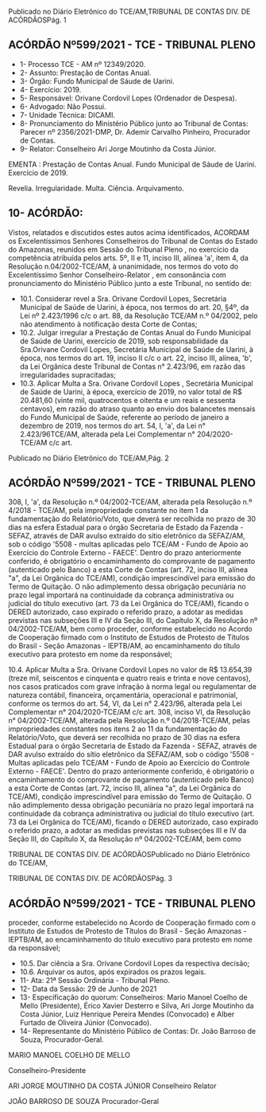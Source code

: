 Publicado  no  Diário  Eletrônico do TCE/AM,TRIBUNAL DE CONTAS DIV. DE ACÓRDÃOSPág. 1

## ACÓRDÃO Nº599/2021 - TCE - TRIBUNAL PLENO

- 1- Processo TCE - AM nº 12349/2020.
- 2- Assunto: Prestação de Contas Anual.
- 3- Órgão: Fundo Municipal de Sáude de Uarini.
- 4- Exercício: 2019.
- 5- Responsável: Orivane Cordovil Lopes (Ordenador de Despesa).
- 6- Advogado: Não Possui.
- 7- Unidade Técnica: DICAMI.
- 8- Pronunciamento  do  Ministério  Público  junto  ao  Tribunal  de  Contas: Parecer  nº 2356/2021-DMP, Dr. Ademir Carvalho Pinheiro, Procurador de Contas.
- 9- Relator: Conselheiro Ari Jorge Moutinho da Costa Júnior.

EMENTA : Prestação de Contas Anual. Fundo Municipal de Sáude de Uarini. Exercício de 2019.

Revelia. Irregularidade. Multa. Ciência. Arquivamento.

## 10-  ACÓRDÃO:

Vistos, relatados e discutidos estes autos acima identificados, ACORDAM os Excelentíssimos Senhores Conselheiros do Tribunal de Contas do Estado do Amazonas, reunidos em Sessão do Tribunal Pleno , no exercício da competência atribuída pelos arts. 5º, II e 11, inciso III, alínea 'a', item 4, da Resolução n.04/2002-TCE/AM, à unanimidade, nos termos do voto do Excelentíssimo Senhor Conselheiro-Relator , em consonância com pronunciamento do Ministério Público junto a este Tribunal, no sentido de:

- 10.1. Considerar revel a Sra. Orivane Cordovil Lopes, Secretária Municipal de  Saúde  de  Uarini,  à  época,  nos  termos  do  art.  20,  §4º,  da  Lei  nº 2.423/1996  c/c  o  art.  88,  da  Resolução  TCE/AM  n.º  04/2002,  pelo  não atendimento à notificação desta Corte de Contas;
- 10.2. Julgar irregular a Prestação de Contas Anual do Fundo Municipal de Saúde de Uarini, exercício de 2019, sob responsabilidade da Sra.Orivane Cordovil Lopes, Secretária Municipal de Saúde de Uarini, à época, nos termos do art. 19, inciso II c/c o art. 22, inciso III, alínea, 'b', da  Lei  Orgânica  deste  Tribunal  de  Contas  n°  2.423/96,  em  razão  das irregularidades supracitadas;
- 10.3. Aplicar  Multa a Sra.  Orivane  Cordovil  Lopes , Secretária  Municipal  de Saúde  de  Uarini,  à  época,  exercício  de  2019,  no  valor  total  de R$ 20.481,60 (vinte  mil,  quatrocentos  e  oitenta  e  um  reais  e  sessenta centavos), em razão do atraso quanto ao envio dos balancetes mensais do  Fundo  Municipal  de  Saúde,  referente  ao  período  de  janeiro a dezembro  de  2019,   nos  termos  do  art.  54,  I,  'a',  da  Lei  n°  2.423/96TCE/AM, alterada  pela  Lei  Complementar  n°  204/2020-TCE/AM  c/c  art.

Publicado  no  Diário  Eletrônico do TCE/AM,Pág. 2

## ACÓRDÃO Nº599/2021 - TCE - TRIBUNAL PLENO

308, I,  'a',  da  Resolução  n.º  04/2002-TCE/AM, alterada  pela  Resolução n.º 4/2018  -  TCE/AM,  pela  impropriedade  constante  no  item  1  da fundamentação do Relatório/Voto, que deverá ser recolhida no prazo de 30  dias na  esfera  Estadual  para  o  órgão  Secretaria  de  Estado  da Fazenda - SEFAZ, através de DAR avulso extraído do sítio eletrônico da SEFAZ/AM, sob o código '5508 - multas aplicadas pelo TCE/AM - Fundo de Apoio ao Exercício do Controle Externo - FAECE'. Dentro do prazo anteriormente conferido, é obrigatório o encaminhamento do comprovante de pagamento (autenticado pelo Banco) a esta Corte de Contas (art. 72, inciso III, alínea "a", da Lei Orgânica do TCE/AM), condição imprescindível para emissão do Termo de Quitação. O não adimplemento dessa obrigação pecuniária no prazo legal importará na continuidade da cobrança  administrativa  ou  judicial  do  título  executivo  (art.  73  da  Lei Orgânica  do  TCE/AM),  ficando  o  DERED  autorizado,  caso  expirado  o referido prazo, a adotar as medidas previstas nas subseções III e IV da Seção III, do Capítulo X, da Resolução nº 04/2002-TCE/AM, bem como proceder, conforme estabelecido no Acordo de Cooperação firmado com o Instituto de Estudos de Protesto de Títulos do Brasil - Seção Amazonas -  IEPTB/AM,  ao  encaminhamento  do  título  executivo  para  protesto  em nome da responsável;

10.4. Aplicar Multa a Sra. Orivane Cordovil Lopes no valor de R$ 13.654,39 (treze mil, seiscentos e cinquenta e quatro reais e trinta e nove centavos), nos  casos  praticados  com  grave  infração  à  norma  legal  ou regulamentar de natureza contábil, financeira, orçamentária, operacional e patrimonial,  conforme  os  termos  do  art.  54,  VI,  da  Lei  n°  2.423/96, alterada pela Lei Complementar n° 204/2020-TCE/AM c/c art. 308, inciso VI, da  Resolução  n°  04/2002-TCE/AM,  alterada  pela  Resolução  n.º 04/2018-TCE/AM, pelas impropriedades constantes nos itens 2 ao 11 da fundamentação  do  Relatório/Voto,  que  deverá  ser  recolhida  no prazo de 30  dias na  esfera  Estadual  para  o  órgão  Secretaria  de  Estado  da Fazenda - SEFAZ, através de DAR avulso extraído do sítio eletrônico da SEFAZ/AM, sob o código '5508 - Multas aplicadas pelo TCE/AM - Fundo de Apoio ao Exercício do Controle Externo  - FAECE'. Dentro do prazo anteriormente conferido, é obrigatório o encaminhamento do comprovante de pagamento (autenticado pelo Banco) a esta Corte de Contas (art. 72, inciso III, alínea "a", da Lei Orgânica do TCE/AM), condição imprescindível para emissão do Termo de Quitação. O não adimplemento dessa obrigação pecuniária no prazo legal importará na continuidade da cobrança  administrativa  ou  judicial  do  título  executivo  (art.  73  da  Lei Orgânica  do  TCE/AM),  ficando  o  DERED  autorizado,  caso  expirado  o referido prazo, a adotar as medidas previstas nas subseções III e IV da Seção III, do Capítulo X, da Resolução nº 04/2002-TCE/AM, bem como

TRIBUNAL DE CONTAS DIV. DE ACÓRDÃOSPublicado  no  Diário  Eletrônico do TCE/AM,

TRIBUNAL DE CONTAS DIV. DE ACÓRDÃOSPág. 3

## ACÓRDÃO Nº599/2021 - TCE - TRIBUNAL PLENO

proceder, conforme estabelecido no Acordo de Cooperação firmado com o Instituto de Estudos de Protesto de Títulos do Brasil - Seção Amazonas -  IEPTB/AM,  ao  encaminhamento  do  título  executivo  para  protesto  em nome da responsável;

- 10.5. Dar ciência a Sra. Orivane Cordovil Lopes da respectiva decisão;
- 10.6. Arquivar os autos, após expirados os prazos legais.
- 11-  Ata: 21ª Sessão Ordinária - Tribunal Pleno.
- 12-  Data da Sessão: 29 de Junho de 2021
- 13-  Especificação do quorum: Conselheiros: Mario Manoel Coelho de Mello (Presidente), Érico Xavier Desterro e Silva, Ari Jorge Moutinho da Costa Júnior, Luiz Henrique Pereira Mendes (Convocado) e Alber Furtado de Oliveira Júnior (Convocado).
- 14-  Representante  do  Ministério  Público  de  Contas: Dr. João  Barroso  de  Souza, Procurador-Geral.

MARIO MANOEL COELHO DE MELLO

Conselheiro-Presidente

ARI JORGE MOUTINHO DA COSTA JÚNIOR Conselheiro Relator

JOÃO BARROSO DE SOUZA Procurador-Geral
